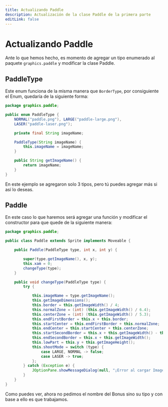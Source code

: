 ```yaml
---
title: Actualizando Paddle
description: Actualización de la clase Paddle de la primera parte
editLink: false
---
```


# Actualizando Paddle

Ante lo que hemos hecho, es momento de agregar un tipo enumerado al paquete `graphics.paddle` y modificar la clase
Paddle.

## PaddleType

Este enum funciona de la misma manera que `BorderType`, por consiguiente el Enum, quedaría de la siguiente forma:

```java
package graphics.paddle;

public enum PaddleType {
    NORMAL("paddle.png"), LARGE("paddle-large.png"),
    LASER("paddle-laser.png");

    private final String imageName;

    PaddleType(String imageName) {
        this.imageName = imageName;
    }

    public String getImageName() {
        return imageName;
    }
}
```

En este ejemplo se agregaron solo 3 tipos, pero tú puedes agregar más si así lo deseas.

## Paddle

En este caso lo que haremos será agregar una función y modificar el constructor para que quede de la siguiente manera:

```java
package graphics.paddle;

public class Paddle extends Sprite implements Moveable {

    public Paddle(PaddleType type, int x, int y) {

        super(type.getImageName(), x, y);
        this.xam = 0;
        changeType(type);
    }

    public void changeType(PaddleType type) {
        try {

            this.imageName = type.getImageName();
            this.getImageDimensions();
            this.border = this.getImageWidth() / 4;
            this.normalZone = (int) (this.getImageWidth() / 6.4);
            this.centerZone = (int) (this.getImageWidth() / 5.3);
            this.endFirstBorder = this.x + this.border;
            this.startCenter = this.endFirstBorder + this.normalZone;
            this.endCenter = this.startCenter + this.centerZone;
            this.startSecondBorder = this.x + this.getImageWidth() - this.border;
            this.endSecondBorder = this.x + this.getImageWidth();
            this.lowPart = this.y + this.getImageHeight();
            this.shootMode = switch (type) {
                case LARGE, NORMAL -> false;
                case LASER -> true;
            };
        } catch (Exception e) {
            JOptionPane.showMessageDialog(null, "¡Error al cargar Imagen de Juego!");
        }
    }
}
```

Como puedes ver, ahora no pedimos el nombre del Bonus sino su tipo y con base a ello es que trabajamos.
